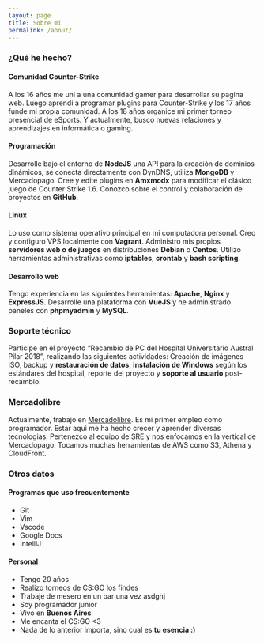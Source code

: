 ```yaml
---
layout: page
title: Sobre mi
permalink: /about/
---
```


### ¿Qué he hecho?

#### Comunidad Counter-Strike
A los 16 años me uni a una comunidad gamer para desarrollar su pagina web. Luego aprendi a programar plugins para Counter-Strike y los 17 años funde mi propia comunidad. A los 18 años organice mi primer torneo presencial de eSports. Y actualmente, busco nuevas relaciones y aprendizajes en informática o gaming.

#### Programación
Desarrolle bajo el entorno de **NodeJS** una API para la creación de dominios dinámicos, se conecta directamente con DynDNS, utiliza **MongoDB** y Mercadopago. Cree y edite plugins en **Amxmodx** para modificar el clásico juego de Counter Strike 1.6. Conozco sobre el control y colaboración de proyectos en **GitHub**. 

#### Linux
Lo uso como sistema operativo principal en mi computadora personal. Creo y configuro VPS localmente con **Vagrant**. Administro mis propios **servidores web o de juegos** en distribuciones **Debian** o **Centos**. Utilizo herramientas administrativas como **iptables**, **crontab** y **bash scripting**.

#### Desarrollo web
Tengo experiencia en las siguientes herramientas: **Apache**, **Nginx** y **ExpressJS**. Desarrolle una plataforma con **VueJS** y he administrado paneles con **phpmyadmin** y **MySQL**.

### Soporte técnico
Participe en el proyecto “Recambio de PC del Hospital Universitario Austral Pilar 2018”, realizando las siguientes actividades: Creación de imágenes ISO, backup y **restauración de datos**, **instalación de Windows** según los estándares del hospital, reporte del proyecto y **soporte al usuario** post-recambio.

### Mercadolibre
Actualmente, trabajo en [Mercadolibre](https://es.wikipedia.org/wiki/MercadoLibre). Es mi primer empleo como programador. Estar aqui me ha hecho crecer y aprender diversas tecnologias. Pertenezco al equipo de SRE y nos enfocamos en la vertical de Mercadopago. Tocamos muchas herramientas de AWS como S3, Athena y CloudFront.

### Otros datos

#### Programas que uso frecuentemente
- Git
- Vim
- Vscode
- Google Docs
- IntelliJ

#### Personal
- Tengo 20 años
- Realizo torneos de CS:GO los findes
- Trabaje de mesero en un bar una vez asdghj
- Soy programador junior
- Vivo en **Buenos Aires**
- Me encanta el CS:GO <3
- Nada de lo anterior importa, sino cual es **tu esencia :)**
